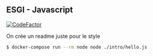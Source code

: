 ## ESGI - Javascript

[![CodeFactor](https://www.codefactor.io/repository/github/max-abl/esgi-javascript/badge)](https://www.codefactor.io/repository/github/max-abl/esgi-javascript)

On crée un readme juste pour le style

```bash
$ docker-compose run --rm node node ./intro/hello.js
```